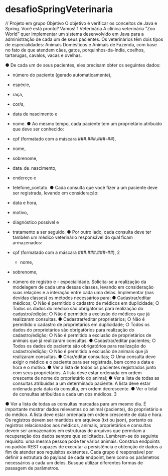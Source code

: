# desafioSpringVeterinaria
// Projeto em grupo Objetivo
O objetivo é verificar os conceitos de Java e Spring.
Você está pronto? Vamos!
   1
   Veterinária
A clínica veterinária “Zoo World” quer implementar um sistema desenvolvido em Java para a administração de cada um de seus pacientes. Os veterinários têm dois tipos de especialidades: Animais Domésticos e Animais de Fazenda, com base no fato de que atendem cães, gatos, porquinhos-da-índia, coelhos, tartarugas, cavalos, vacas e ovelhas.

● De cada um de seus pacientes, eles precisam obter os seguintes dados:
- número do paciente (gerado automaticamente),
- espécie,
- raça,
- cor/s,
- data de nascimento e
- nome.
● 
Ao mesmo tempo, cada paciente tem um proprietário atribuído que deve ser conhecido:
- cpf (formatado com a máscara ###.###.###-##),
- nome,
- sobrenome,
- data_de_nascimento,
- endereço e
- telefone_contato.
● 
Cada consulta que você fizer a um paciente deve ser registrada, levando em consideração:
- data e hora,
- motivo,
- diagnóstico possível e
- tratamento a ser seguido.
● 
Por outro lado, cada consulta deve ter também um médico veterinário responsável do qual ficam armazenados:
- cpf (formatado com a máscara ###.###.###-##),
2

  - nome,
- sobrenome,
- número de registro e - especialidade.
Solicita-se a realização da modelagem de cada uma dessas classes, levando em consideração suas relações e a interação entre cada uma delas. Implementar (nas devidas classes) os métodos necessários para:
● 
Cadastrar/editar médicos;
○ Não é permitido o cadastro de médicos em duplicidade;
○ Todos os dados do médico são obrigatórios para realização do
cadastro/edição;
○ Não é permitido a exclusão de médicos que já realizaram consultas.
● 
Cadastrar/editar proprietários;
○ Não é permitido o cadastro de proprietários em duplicidade;
○ Todos os dados do proprietários são obrigatórios para realização do
cadastro/edição;
○ Não é permitido a exclusão de proprietários de animais que já realizaram
consultas.
● 
Cadastrar/editar pacientes;
○ Todos os dados do paciente são obrigatórios para realização do cadastro/edição;
○ Não é permitido a exclusão de animais que já realizaram consultas.
● 
Criar/editar consultas;
○ Uma consulta deve exigir o médico e o paciente para ser registrada, bem como a data e hora e o motivo.
● 
Ver a lista de todos os pacientes registrados junto com seus proprietários. A lista deve estar ordenada em ordem crescente de nome do proprietário do animal;
● 
Ver a lista de todas as consultas atribuídas a um determinado paciente. A lista
deve estar ordenada pela data da consulta, em ordem decrescente.
● 
Ver o total de consultas atribuídas a cada um dos médicos.
3

 
● Ver a lista de todas as consultas marcadas para um mesmo dia. É importante mostrar dados relevantes do animal (paciente), do proprietário e do médico. A lista deve estar ordenada em ordem crescente de data e hora.
Os registros devem ser mantidos em arquivos (txt ou json), portanto os registros relacionados aos médicos, animais, proprietários e consultas devem ser armazenados em estruturas de arquivos que permitam a recuperação dos dados sempre que solicitados. Lembrem-se do seguinte requisito: uma mesma pessoa pode ter vários animais.
Construa endpoints no padrão REST capazes de executar a persistência e obtenção de dados a fim de atender aos requisitos existentes. Cada grupo é responsável por definir a estrutura do payload de cada endpoint, bem como os parâmetros necessários a cada um deles. Busque utilizar diferentes formas de passagem de parâmetros.
